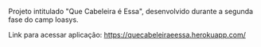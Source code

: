 Projeto intitulado "Que Cabeleira é Essa", desenvolvido durante a segunda fase do camp Ioasys.

Link para acessar aplicação: https://quecabeleiraeessa.herokuapp.com/
